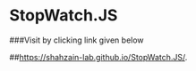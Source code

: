 # StopWatch.JS

###Visit by clicking link given below

##https://shahzain-lab.github.io/StopWatch.JS/.
